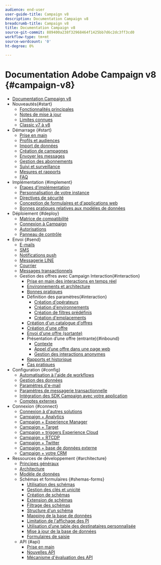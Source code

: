 ```yaml
---
audience: end-user
user-guide-title: Campaign v8
description: Documentation Campaign v8
breadcrumb-title: Campaign v8
title: Documentation Campaign v8
source-git-commit: 889400a238f32968464f1425bb7d6c2dc3ff3cd0
workflow-type: tm+mt
source-wordcount: '0'
ht-degree: 0%

---
```



# Documentation Adobe Campaign v8 {#campaign-v8}

+ [Documentation Campaign v8](campaign-home.md)
+ Nouveautés{#start}
   + [Fonctionnalités principales](start/whats-new.md)
   + [Notes de mise à jour](start/release-notes.md)
   + [Limites connues](start/known-limitations.md)
   + [Classic v7 à v8](start/capability-matrix.md)
+ Démarrage {#start}
   + [Prise en main](start/get-started.md)
   + [Profils et audiences](start/audiences.md)
   + [Import de données](start/import.md)
   + [Création de campagnes](start/campaigns.md)
   + [Envoyer les messages](start/create-message.md)
   + [Gestion des abonnements](start/subscriptions.md)
   + [Suivi et surveillance](start/tracking.md)
   + [Mesures et rapports](start/reporting.md)
   + [FAQ](start/campaign-faq.md)
+ Implémentation {#implement}
   + [Étapes d&#39;implémentation](start/implement.md)
   + [Personnalisation de votre instance](dev/customize.md)
   + [Directives de sécurité](config/security.md)
   + [Conception de formulaires et d&#39;applications web](dev/webapps.md)
   + [Bonnes pratiques relatives aux modèles de données](dev/datamodel-best-practices.md)
+ Déploiement {#deploy}
   + [Matrice de compatibilité](start/compatibility-matrix.md)
   + [Connexion à Campaign](start/connect.md)
   + [Autorisations](start/permissions.md)
   + [Panneau de contrôle](config/self-service.md)
+ Envoi {#send}
   + [E-mails](send/email.md)
   + [SMS](send/sms.md)
   + [Notifications push](send/push.md)
   + [Messagerie LINE](send/line.md)
   + [Courrier](send/direct-mail.md)
   + [Messages transactionnels](send/transactional.md)
   + Gestion des offres avec Campaign Interaction{#interaction}
      + [Prise en main des interactions en temps réel](send/interaction.md)
      + [Environnements et architecture](send/interaction-architecture.md)
      + [Bonnes pratiques](send/interaction-best-practices.md)
      + Définition des paramètres{#interaction}
         + [Création d&#39;opérateurs](send/interaction-operators.md)
         + [Création d&#39;environnements](send/interaction-env.md)
         + [Création de filtres prédéfinis](send/interaction-predefined-filters.md)
         + [Création d&#39;emplacements](send/interaction-offer-spaces.md)
      + [Création d&#39;un catalogue d&#39;offres](send/interaction-offer-catalog.md)
      + [Création d&#39;une offre](send/interaction-offer.md)
      + [Envoi d&#39;une offre (sortante)](send/interaction-send-offers.md)
      + Présentation dʼune offre (entrante){#inbound}
         + [Contexte](send/interaction-present-offers.md)
         + [Appel dʼune offre dans une page web](send/interaction-integration.md)
         + [Gestion des interactions anonymes](send/anonymous-interactions.md)
      + [Rapports et historique](send/interaction-tracking.md)
      + [Cas pratiques](send/interaction-use-cases.md)
+ Configuration {#config}
   + [Automatisation à l&#39;aide de workflows](config/workflows.md)
   + [Gestion des données](config/replication.md)
   + [Paramètres d&#39;e-mail](config/email-settings.md)
   + [Paramètres de messagerie transactionnelle](config/transactional-msg-settings.md)
   + [Intégration des SDK Campaign avec votre application](config/push-config.md)
   + [Comptes externes](config/external-accounts.md)
+ Connexion {#connect}
   + [Connexion à d&#39;autres solutions](connect/integration.md)
   + [Campaign + Analytics](connect/ac-aa.md)
   + [Campaign + Experience Manager](connect/ac-aem.md)
   + [Campaign + Target](connect/ac-at.md)
   + [Campaign + triggers Experience Cloud](connect/ac-triggers.md)
   + [Campaign + RTCDP](connect/ac-rtcdp.md)
   + [Campaign + Twitter](connect/ac-tw.md)
   + [Campaign + base de données externe](connect/fda.md)
   + [Campaign + votre CRM](connect/crm.md)
+ Ressources de développement {#architecture}
   + [Principes généraux](dev/general-architecture.md)
   + [Architecture](dev/architecture.md)
   + [Modèle de données](dev/datamodel.md)
   + Schémas et formulaires {#shemas-forms}
      + [Utilisation des schémas](dev/schemas.md)
      + [Gestion des clés et unicité](dev/keys.md)
      + [Création de schémas](dev/create-schema.md)
      + [Extension de schémas](dev/extend-schema.md)
      + [Filtrage des schémas](dev/filter-schema.md)
      + [Structure d&#39;un schéma](dev/schema-structure.md)
      + [Mapping de la base de données](dev/database-mapping.md)
      + [Limitation de l&#39;affichage des PI](dev/restrict-pi-view.md)
      + [Utilisation d’une table des destinataires personnalisée](dev/custom-recipient.md)
      + [Mise à jour de la base de données](dev/update-database-structure.md)
      + [Formulaires de saisie](dev/forms.md)
   + API {#api}
      + [Prise en main](dev/api.md)
      + [Nouvelles API](dev/new-apis.md)
      + [Mécanisme d&#39;évaluation des API](dev/staging.md)
